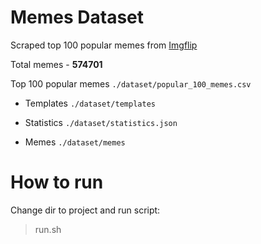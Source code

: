 # Memes Dataset
Scraped top 100 popular memes from [Imgflip](https://imgflip.com/)

Total memes - **574701**

Top 100 popular memes ```./dataset/popular_100_memes.csv```

- Templates ```./dataset/templates```

- Statistics ```./dataset/statistics.json```

- Memes ```./dataset/memes```

# How to run

Change dir to project and run script:

> run.sh 
